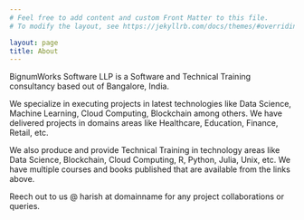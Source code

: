 ```yaml
---
# Feel free to add content and custom Front Matter to this file.
# To modify the layout, see https://jekyllrb.com/docs/themes/#overriding-theme-defaults

layout: page
title: About
---
```


BignumWorks Software LLP is a Software and Technical Training consultancy based out of Bangalore, India.

We specialize in executing projects in latest technologies like Data Science, Machine Learning, Cloud Computing, Blockchain among others. We have delivered projects in domains areas like Healthcare, Education, Finance, Retail, etc.

We also produce and provide Technical Training in technology areas like Data Science, Blockchain, Cloud Computing, R, Python, Julia, Unix, etc. We have multiple courses and books published that are available from the links above.

Reech out to us @ harish at domainname for any project collaborations or queries.